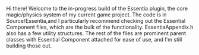

Hi there! Welcome to the in-progress build of the Essentia plugin, the core magic/physics system of my current game project. The code is in Source/Essentia,and I particularly recommend checking out the Essential Component files, which are the bulk of the functionality. EssentiaAppendix.h also has a few utility structures. The rest of the files are prominent parent classes with Essential Component attached for ease of use, and I'm still building those out.
